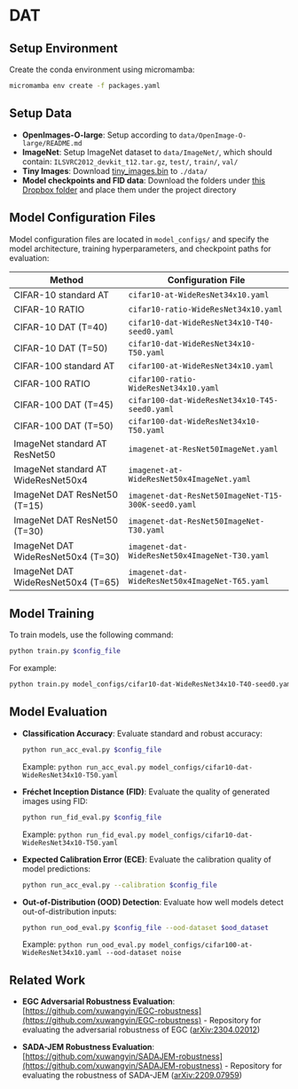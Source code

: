# DAT

## Setup Environment

Create the conda environment using micromamba:

```bash
micromamba env create -f packages.yaml
```

## Setup Data

- **OpenImages-O-large**: Setup according to `data/OpenImage-O-large/README.md`
- **ImageNet**: Setup ImageNet dataset to `data/ImageNet/`, which should contain: `ILSVRC2012_devkit_t12.tar.gz`, `test/`, `train/`, `val/`
- **Tiny Images**: Download [tiny_images.bin](http://www.archive.org/download/80-million-tiny-images-2-of-2/tiny_images.bin) to `./data/`
- **Model checkpoints and FID data**: Download the folders under [this Dropbox folder](https://www.dropbox.com/scl/fo/81n3lxw5dvhds56guuegh/AN3sYMNamKQnCkkFXC3CKcg?rlkey=ih9m3rasrmuzeyxwe7qjcpue9&st=b3a1r2nz&dl=0) and place them under the project directory

## Model Configuration Files

Model configuration files are located in `model_configs/` and specify the model architecture, training hyperparameters, and checkpoint paths for evaluation:

| Method | Configuration File |
|--------|-------------------|
| CIFAR-10 standard AT | `cifar10-at-WideResNet34x10.yaml` |
| CIFAR-10 RATIO | `cifar10-ratio-WideResNet34x10.yaml` |
| CIFAR-10 DAT (T=40) | `cifar10-dat-WideResNet34x10-T40-seed0.yaml` |
| CIFAR-10 DAT (T=50) | `cifar10-dat-WideResNet34x10-T50.yaml` |
| CIFAR-100 standard AT | `cifar100-at-WideResNet34x10.yaml` |
| CIFAR-100 RATIO | `cifar100-ratio-WideResNet34x10.yaml` |
| CIFAR-100 DAT (T=45) | `cifar100-dat-WideResNet34x10-T45-seed0.yaml` |
| CIFAR-100 DAT (T=50) | `cifar100-dat-WideResNet34x10-T50.yaml` |
| ImageNet standard AT ResNet50 | `imagenet-at-ResNet50ImageNet.yaml` |
| ImageNet standard AT WideResNet50x4 | `imagenet-at-WideResNet50x4ImageNet.yaml` |
| ImageNet DAT ResNet50 (T=15) | `imagenet-dat-ResNet50ImageNet-T15-300K-seed0.yaml` |
| ImageNet DAT ResNet50 (T=30) | `imagenet-dat-ResNet50ImageNet-T30.yaml` |
| ImageNet DAT WideResNet50x4 (T=30) | `imagenet-dat-WideResNet50x4ImageNet-T30.yaml` |
| ImageNet DAT WideResNet50x4 (T=65) | `imagenet-dat-WideResNet50x4ImageNet-T65.yaml` |

## Model Training

To train models, use the following command:

```bash
python train.py $config_file
```

For example:
```bash
python train.py model_configs/cifar10-dat-WideResNet34x10-T40-seed0.yaml
```

## Model Evaluation

- **Classification Accuracy**: Evaluate standard and robust accuracy:
  ```bash
  python run_acc_eval.py $config_file
  ```
  Example: `python run_acc_eval.py model_configs/cifar10-dat-WideResNet34x10-T50.yaml`

- **Fréchet Inception Distance (FID)**: Evaluate the quality of generated images using FID:
  ```bash
  python run_fid_eval.py $config_file
  ```
  Example: `python run_fid_eval.py model_configs/cifar10-dat-WideResNet34x10-T50.yaml`

- **Expected Calibration Error (ECE)**: Evaluate the calibration quality of model predictions:
  ```bash
  python run_acc_eval.py --calibration $config_file
  ```

- **Out-of-Distribution (OOD) Detection**: Evaluate how well models detect out-of-distribution inputs:
  ```bash
  python run_ood_eval.py $config_file --ood-dataset $ood_dataset
  ```
  Example: `python run_ood_eval.py model_configs/cifar100-at-WideResNet34x10.yaml --ood-dataset noise`

## Related Work

- **EGC Adversarial Robustness Evaluation**: [https://github.com/xuwangyin/EGC-robustness](https://github.com/xuwangyin/EGC-robustness) - Repository for evaluating the adversarial robustness of EGC ([arXiv:2304.02012](https://arxiv.org/abs/2304.02012))

- **SADA-JEM Robustness Evaluation**: [https://github.com/xuwangyin/SADAJEM-robustness](https://github.com/xuwangyin/SADAJEM-robustness) - Repository for evaluating the robustness of SADA-JEM ([arXiv:2209.07959](https://arxiv.org/abs/2209.07959))
